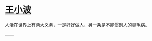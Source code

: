 # [王小波 ​](https://github.com/miss-shiyi/miss-shiyi/issues/59)

人活在世界上有两大义务，一是好好做人，另一条是不能惯别人的臭毛病。

——
